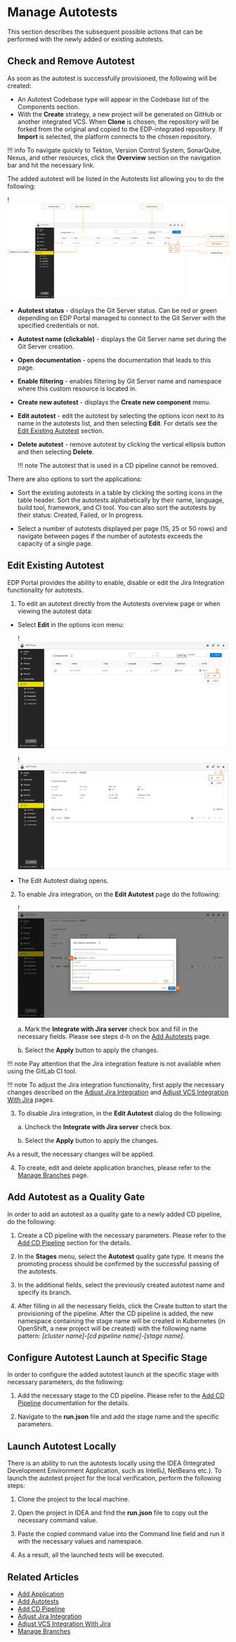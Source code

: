 # Manage Autotests

This section describes the subsequent possible actions that can be performed with the newly added or existing autotests.

## Check and Remove Autotest

As soon as the autotest is successfully provisioned, the following will be created:

- An Autotest Codebase type will appear in the Codebase list of the Components section.
- With the **Create** strategy, a new project will be generated on GitHub or another integrated VCS. When **Clone** is chosen, the repository will be forked from the original and copied to the EDP-integrated repository. If **Import** is selected, the platform connects to the chosen repository.

!!! info
    To navigate quickly to Tekton, Version Control System, SonarQube, Nexus, and other resources, click the **Overview** section on the navigation bar and hit the necessary link.

The added autotest will be listed in the Autotests list allowing you to do the following:

!![Autotests page](../assets/user-guide/edp-portal-inspect-autotest-menu.png "Autotests page")

* **Autotest status** - displays the Git Server status. Can be red or green depending on EDP Portal managed to connect to the Git Server with the specified credentials or not.

* **Autotest name (clickable)** - displays the Git Server name set during the Git Server creation.

* **Open documentation** - opens the documentation that leads to this page.

* **Enable filtering** - enables filtering by Git Server name and namespace where this custom resource is located in.

* **Create new autotest** - displays the **Create new component** menu.

* **Edit autotest** - edit the autotest by selecting the options icon next to its name in the autotests list, and then selecting **Edit**. For details see the [Edit Existing Autotest](#edit-existing-autotest) section.

* **Delete autotest** - remove autotest by clicking the vertical ellipsis button and then selecting **Delete**.

  !!! note
      The autotest that is used in a CD pipeline cannot be removed.

There are also options to sort the applications:

* Sort the existing autotests in a table by clicking the sorting icons in the table header. Sort the autotests alphabetically by their name, language, build tool, framework, and CI tool. You can also sort the autotests by their status: Created, Failed, or In progress.

* Select a number of autotests displayed per page (15, 25 or 50 rows)  and navigate between pages if the number of autotests exceeds the capacity of a single page.

## Edit Existing Autotest

EDP Portal provides the ability to enable, disable or edit the Jira Integration functionality for autotests.

1. To edit an autotest directly from the Autotests overview page or when viewing the autotest data:

  - Select **Edit** in the options icon menu:

    !![Edit autotest on the autotests overview page](../assets/user-guide/edp-portal-edit-autotest-1.png "Edit autotest on the autotests overview page")

    !![Edit autotest when viewing the autotest data](../assets/user-guide/edp-portal-edit-autotest-2.png "Edit autotest when viewing the autotest data")

  - The Edit Autotest dialog opens.

2. To enable Jira integration, on the **Edit Autotest** page do the following:

   !![Edit autotest](../assets/user-guide/edp-portal-edit-autotest-jira.png "Edit library")

   a. Mark the **Integrate with Jira server** check box and fill in the necessary fields. Please see steps d-h on the [Add Autotests](add-autotest.md#the-advanced-settings-menu) page.

   b. Select the **Apply** button to apply the changes.

  !!! note
      Pay attention that the Jira integration feature is not available when using the GitLab CI tool.

  !!! note
      To adjust the Jira integration functionality, first apply the necessary changes described on the [Adjust Jira Integration](../operator-guide/jira-integration.md) and [Adjust VCS Integration With Jira](../operator-guide/jira-gerrit-integration.md) pages.

3. To disable Jira integration, in the **Edit Autotest** dialog do the following:

   a. Uncheck the **Integrate with Jira server** check box.

   b. Select the **Apply** button to apply the changes.

  As a result, the necessary changes will be applied.

4. To create, edit and delete application branches, please refer to the [Manage Branches](../user-guide/manage-branches.md) page.

## Add Autotest as a Quality Gate

In order to add an autotest as a quality gate to a newly added CD pipeline, do the following:

1. Create a CD pipeline with the necessary parameters. Please refer to the [Add CD Pipeline](add-cd-pipeline.md) section for the details.

2. In the **Stages** menu, select the **Autotest** quality gate type. It means the promoting process should be confirmed by the successful passing of the autotests.

3. In the additional fields, select the previously created autotest name and specify its branch.

4. After filling in all the necessary fields, click the Create button to start the provisioning of the pipeline. After the CD pipeline is added, the new namespace containing the stage name will be created in Kubernetes (in OpenShift, a new project will be created) with the following name pattern: _[cluster name]-[cd pipeline name]-[stage name]_.

## Configure Autotest Launch at Specific Stage

In order to configure the added autotest launch at the specific stage with necessary parameters, do the following:

1. Add the necessary stage to the CD pipeline. Please refer to the [Add CD Pipeline](add-cd-pipeline.md) documentation for the details.

2. Navigate to the **run.json** file and add the stage name and the specific parameters.

## Launch Autotest Locally

There is an ability to run the autotests locally using the IDEA (Integrated Development Environment Application, such as IntelliJ, NetBeans etc.). To launch the autotest project for the local verification, perform the following steps:

1. Clone the project to the local machine.

2. Open the project in IDEA and find the **run.json** file to copy out the necessary command value.

3. Paste the copied command value into the Command line field and run it with the necessary values and namespace.

4. As a result, all the launched tests will be executed.

## Related Articles

* [Add Application](add-application.md)
* [Add Autotests](add-autotest.md)
* [Add CD Pipeline](add-cd-pipeline.md)
* [Adjust Jira Integration](../operator-guide/jira-integration.md)
* [Adjust VCS Integration With Jira](../operator-guide/jira-gerrit-integration.md)
* [Manage Branches](../user-guide/manage-branches.md)
